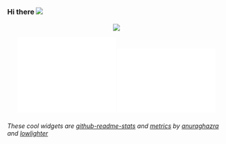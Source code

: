 ### Hi there <img src="https://media.giphy.com/media/hvRJCLFzcasrR4ia7z/giphy.gif" width="22px">
<p align="center">
  <img align="center" src="https://github-readme-stats.vercel.app/api/top-langs/?username=fvcci&layout=compact&theme=transparent&langs_count=6&card_width=255&exclude_repo=course_notes"/>
<!--   <img align="center" src="https://github-readme-stats.vercel.app/api?username=fvcci&theme=transparent&show_icons=true&hide=issues"/> -->
</p>

<div align="center">
  <img alt="GitHub Metrics" src="/github-metrics.svg" width="45%"/>
  <img alt="Commit Metrics" src="/metrics.plugin.isocalendar.fullyear.svg"width="45%"/>
<!--   <img alt="LeetCode Metrics" src="/metrics.plugin.leetcode.svg" width="33%"/> -->
</div>

###### These cool widgets are [github-readme-stats](https://github.com/anuraghazra/github-readme-stats) and [metrics](https://github.com/lowlighter/metrics) by [anuraghazra](https://github.com/anuraghazra) and [lowlighter](https://github.com/lowlighter)

<!--
**fvcci/fvcci** is a ✨ _special_ ✨ repository because its `README.md` (this file) appears on your GitHub profile.

Here are some ideas to get you started:

- 🔭 I’m currently working on ...
- 🌱 I’m currently learning ...
- 👯 I’m looking to collaborate on ...
- 🤔 I’m looking for help with ...
- 💬 Ask me about ...
- 📫 How to reach me: ...
- 😄 Pronouns: ...
- ⚡ Fun fact: ...
-->
